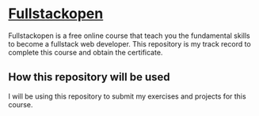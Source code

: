 # [Fullstackopen](https://fullstackopen.com/en)

Fullstackopen is a free online course that teach you the fundamental skills to become a fullstack web developer. This repository is my track record to complete this course and obtain the certificate. 

## How this repository will be used

I will be using this repository to submit my exercises and projects for this course.